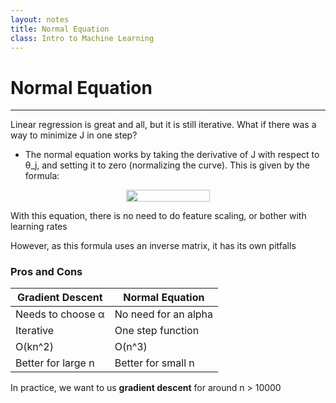 ```yaml
---
layout: notes
title: Normal Equation
class: Intro to Machine Learning
---
```


# Normal Equation
---

Linear regression is great and all, but it is still iterative. What if there was a way to minimize J in one step?
* The normal equation works by taking the derivative of J with respect to θ_j, and setting it to zero (normalizing the curve). This is given by the formula:

<p align="center"><img src="./svgs/normal_equation_formula.svg" align=middle width=134.611455pt height=18.75984pt/></p>

With this equation, there is no need to do feature scaling, or bother with learning rates

However, as this formula uses an inverse matrix, it has its own pitfalls

### Pros and Cons
| Gradient Descent   |    Normal Equation   |
|--------------------|----------------------|
| Needs to choose α  | No need for an alpha |
| Iterative			 | One step function	|
| O(kn^2) 			 | O(n^3) 			    |
| Better for large n | Better for small n   |

In practice, we want to us __gradient descent__ for around n > 10000